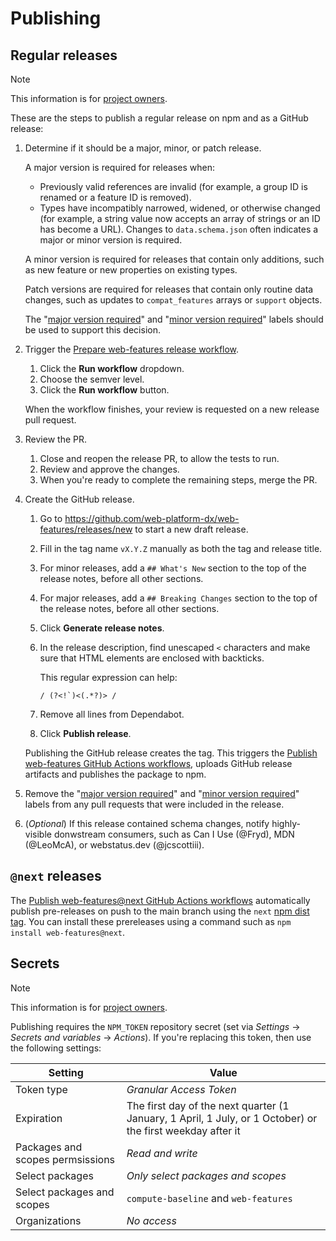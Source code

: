 # Publishing

## Regular releases

> [!NOTE]
> This information is for [project owners](../GOVERNANCE.md#roles-and-responsibilities).

These are the steps to publish a regular release on npm and as a GitHub release:

1. Determine if it should be a major, minor, or patch release.

   A major version is required for releases when:

   - Previously valid references are invalid (for example, a group ID is renamed or a feature ID is removed).
   - Types have incompatibly narrowed, widened, or otherwise changed (for example, a string value now accepts an array of strings or an ID has become a URL). Changes to `data.schema.json` often indicates a major or minor version is required.

   A minor version is required for releases that contain only additions, such as new feature or new properties on existing types.

   Patch versions are required for releases that contain only routine data changes, such as updates to `compat_features` arrays or `support` objects.

   The "[major version required][major-version]" and "[minor version required][minor-version]" labels should be used to support this decision.

1. Trigger the [Prepare web-features release workflow](https://github.com/web-platform-dx/web-features/actions/workflows/prepare_release.yml).

   1. Click the **Run workflow** dropdown.
   1. Choose the semver level.
   1. Click the **Run workflow** button.

   When the workflow finishes, your review is requested on a new release pull request.

1. Review the PR.
   
   1. Close and reopen the release PR, to allow the tests to run.
   1. Review and approve the changes.
   1. When you're ready to complete the remaining steps, merge the PR.

1. Create the GitHub release.

   1. Go to https://github.com/web-platform-dx/web-features/releases/new to start a new draft release.
   1. Fill in the tag name `vX.Y.Z` manually as both the tag and release title.
   1. For minor releases, add a `## What's New` section to the top of the release notes, before all other sections.
   1. For major releases, add a `## Breaking Changes` section to the top of the release notes, before all other sections.
   1. Click **Generate release notes**.
   1. In the release description, find unescaped `<` characters and make sure that HTML elements are enclosed with backticks.

      This regular expression can help:

      ```regex
      / (?<!`)<(.*?)> /
      ```

   1. Remove all lines from Dependabot.
   1. Click **Publish release**.

   Publishing the GitHub release creates the tag. This triggers the [Publish web-features GitHub Actions workflows](https://github.com/web-platform-dx/web-features/blob/main/.github/workflows/publish_web-features.yml), uploads GitHub release artifacts and publishes the package to npm.

1. Remove the "[major version required][major-version]" and "[minor version required][minor-version]" labels from any pull requests that were included in the release.

1. (*Optional*) If this release contained schema changes, notify highly-visible donwstream consumers, such as Can I Use (@Fryd), MDN (@LeoMcA), or webstatus.dev (@jcscottiii).

[major-version]: https://github.com/web-platform-dx/web-features/pulls?q=is%3Apr+is%3Amerged+label%3A%22major+version+required%22+sort%3Aupdated-desc
[minor-version]: https://github.com/web-platform-dx/web-features/pulls?q=is%3Apr+is%3Amerged+label%3A%22minor+version+required%22+sort%3Aupdated-desc

## `@next` releases

The [Publish web-features@next GitHub Actions workflows](https://github.com/web-platform-dx/web-features/blob/main/.github/workflows/publish_next_web-features.yml) automatically publish pre-releases on push to the main branch using the `next` [npm dist tag](https://docs.npmjs.com/adding-dist-tags-to-packages).
You can install these prereleases using a command such as `npm install web-features@next`.

## Secrets

> [!NOTE]
> This information is for [project owners](../GOVERNANCE.md#roles-and-responsibilities).

Publishing requires the `NPM_TOKEN` repository secret (set via _Settings_ → _Secrets and variables_ → _Actions_).
If you're replacing this token, then use the following settings:

| Setting                          | Value                                                                                                      |
| -------------------------------- | ---------------------------------------------------------------------------------------------------------- |
| Token type                       | _Granular Access Token_                                                                                    |
| Expiration                       | The first day of the next quarter (1 January, 1 April, 1 July, or 1 October) or the first weekday after it |
| Packages and scopes permsissions | _Read and write_                                                                                           |
| Select packages                  | _Only select packages and scopes_                                                                          |
| Select packages and scopes       | `compute-baseline` and `web-features`                                                                      |
| Organizations                    | _No access_                                                                                                |
